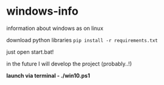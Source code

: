 # windows-info
information about windows as on linux

download python libraries ``pip install -r requirements.txt``

just open start.bat!

in the future I will develop the project (probably..!)

**launch via terminal - ./win10.ps1**